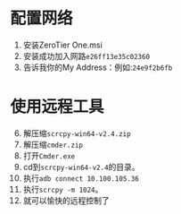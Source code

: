 # 配置网络

1. 安装ZeroTier One.msi
1. 安装成功加入网路`e26ff13e35c02360`
2. 告诉我你的My Address：例如:`24e9f2b6fb`

# 使用远程工具

6. 解压缩`scrcpy-win64-v2.4.zip`
3. 解压缩`cmder.zip`
4. 打开`Cmder.exe`
5. cd到`scrcpy-win64-v2.4`的目录。
7. 执行`adb connect 10.100.105.36`
8. 执行`scrcpy -m 1024`。
9. 就可以愉快的远程控制了
